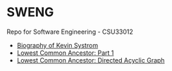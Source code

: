 # SWENG
Repo for Software Engineering - CSU33012

+ [Biography of Kevin Systrom](https://github.com/rvailnaveed/SWENG/blob/master/Biography/Biography.pdf)
+ [Lowest Common Ancestor: Part 1](https://github.com/rvailnaveed/SWENG/tree/master/lca)
+ [Lowest Common Ancestor: Directed Acyclic Graph](https://github.com/rvailnaveed/SWENG/tree/lca2/lca)
